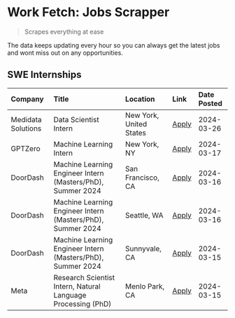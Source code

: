# Work Fetch: Jobs Scrapper
> Scrapes everything at ease

The data keeps updating every hour so you can always get the latest jobs and wont miss out on any opportunities.

## SWE Internships
<!--START_SECTION:workfetch-->
| Company            | Title                                                        | Location                | Link                                                                                                                                                                                                                                                                     | Date Posted   |
|:-------------------|:-------------------------------------------------------------|:------------------------|:-------------------------------------------------------------------------------------------------------------------------------------------------------------------------------------------------------------------------------------------------------------------------|:--------------|
| Medidata Solutions | Data Scientist Intern                                        | New York, United States | [Apply](https://www.linkedin.com/jobs/view/data-scientist-intern-at-medidata-solutions-3810253704?position=9&pageNum=0&refId=R06SaEZDzrComEpwgqZGNA%3D%3D&trackingId=4bW%2FbxJtaxWQV5hoOkXn5g%3D%3D&trk=public_jobs_jserp-result_search-card)                            | 2024-03-26    |
| GPTZero            | Machine Learning Intern                                      | New York, NY            | [Apply](https://www.linkedin.com/jobs/view/machine-learning-intern-at-gptzero-3860723963?position=8&pageNum=0&refId=R06SaEZDzrComEpwgqZGNA%3D%3D&trackingId=OGUPvu8hVHkp0ZFj4aesNA%3D%3D&trk=public_jobs_jserp-result_search-card)                                       | 2024-03-17    |
| DoorDash           | Machine Learning Engineer Intern (Masters/PhD), Summer 2024  | San Francisco, CA       | [Apply](https://www.linkedin.com/jobs/view/machine-learning-engineer-intern-masters-phd-summer-2024-at-doordash-3736457737?position=3&pageNum=0&refId=R06SaEZDzrComEpwgqZGNA%3D%3D&trackingId=j8wAnDie4%2BLG8cmwU1flxw%3D%3D&trk=public_jobs_jserp-result_search-card)   | 2024-03-16    |
| DoorDash           | Machine Learning Engineer Intern (Masters/PhD), Summer 2024  | Seattle, WA             | [Apply](https://www.linkedin.com/jobs/view/machine-learning-engineer-intern-masters-phd-summer-2024-at-doordash-3736455966?position=4&pageNum=0&refId=R06SaEZDzrComEpwgqZGNA%3D%3D&trackingId=%2B5QSo%2FOeN9jP9MnARLWz5A%3D%3D&trk=public_jobs_jserp-result_search-card) | 2024-03-16    |
| DoorDash           | Machine Learning Engineer Intern (Masters/PhD), Summer 2024  | Sunnyvale, CA           | [Apply](https://www.linkedin.com/jobs/view/machine-learning-engineer-intern-masters-phd-summer-2024-at-doordash-3736454973?position=2&pageNum=0&refId=R06SaEZDzrComEpwgqZGNA%3D%3D&trackingId=OI2llm2gK1qLvfHVk2M0NA%3D%3D&trk=public_jobs_jserp-result_search-card)     | 2024-03-15    |
| Meta               | Research Scientist Intern, Natural Language Processing (PhD) | Menlo Park, CA          | [Apply](https://www.linkedin.com/jobs/view/research-scientist-intern-natural-language-processing-phd-at-meta-3858718375?position=10&pageNum=0&refId=R06SaEZDzrComEpwgqZGNA%3D%3D&trackingId=dX2YQh1l1rDXp8mVg2N85Q%3D%3D&trk=public_jobs_jserp-result_search-card)       | 2024-03-15    |
<!--END_SECTION:workfetch-->

